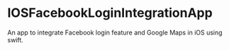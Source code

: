 # IOSFacebookLoginIntegrationApp
An app to integrate Facebook login feature and Google Maps in iOS using swift.
